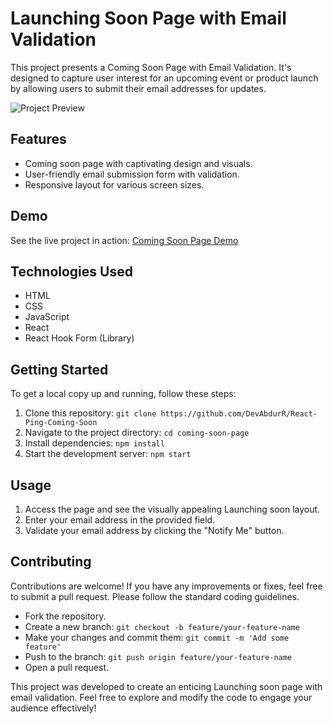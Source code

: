 # Launching Soon Page with Email Validation

This project presents a Coming Soon Page with Email Validation. It's designed to capture user interest for an upcoming event or product launch by allowing users to submit their email addresses for updates.

![Project Preview](screenshot.png)

## Features

- Coming soon page with captivating design and visuals.
- User-friendly email submission form with validation.
- Responsive layout for various screen sizes.

## Demo

See the live project in action: [Coming Soon Page Demo](https://your-live-demo-link.com)

## Technologies Used

- HTML
- CSS
- JavaScript
- React
- React Hook Form (Library)

## Getting Started

To get a local copy up and running, follow these steps:

1. Clone this repository: `git clone https://github.com/DevAbdurR/React-Ping-Coming-Soon`
2. Navigate to the project directory: `cd coming-soon-page`
3. Install dependencies: `npm install`
4. Start the development server: `npm start`

## Usage

1. Access the page and see the visually appealing Launching soon layout.
2. Enter your email address in the provided field.
3. Validate your email address by clicking the "Notify Me" button.

## Contributing

Contributions are welcome! If you have any improvements or fixes, feel free to submit a pull request. Please follow the standard coding guidelines.

- Fork the repository.
- Create a new branch: `git checkout -b feature/your-feature-name`
- Make your changes and commit them: `git commit -m 'Add some feature'`
- Push to the branch: `git push origin feature/your-feature-name`
- Open a pull request.

This project was developed to create an enticing Launching soon page with email validation. Feel free to explore and modify the code to engage your audience effectively!
